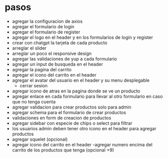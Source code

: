 # pasos

- agregar la configuracion de axios
- agregar el formulario de login
- agregar el formulario de register
- agregar el logo en el header y en los formularios de login y register
- crear con chatgpt la tarjeta de cada producto
- arreglar el slider
- arreglar un poco el responsive design
- agregar las validaciones de yup a cada formulario
- agregar un input de busqueda en el header
- agregar la pagina del carrito
- agregar el icono del carrito en el header
- agregar el avatar del usuario en el header y su menu desplegable
  - cerrar sesion
- agregar icono de atras en la pagina donde se ve un producto
- agregar enlace en cada formulario para llevar al otro formulario en caso que no tenga cuenta
- agregar validacion para crear productos solo para admin
- agregar schema para el formulario de crear productos
- validaciones en form de creacion de productos
- agregar sidebar con especie de chips o select para filtrar
- los usuarios admin deben tener otro icono en el header para agregar productos
- agregar squelet (opcional)
- agregar icono del carrito en el header
  -agregar numero encima del carrito de los productos que tenga (opcional +9)
